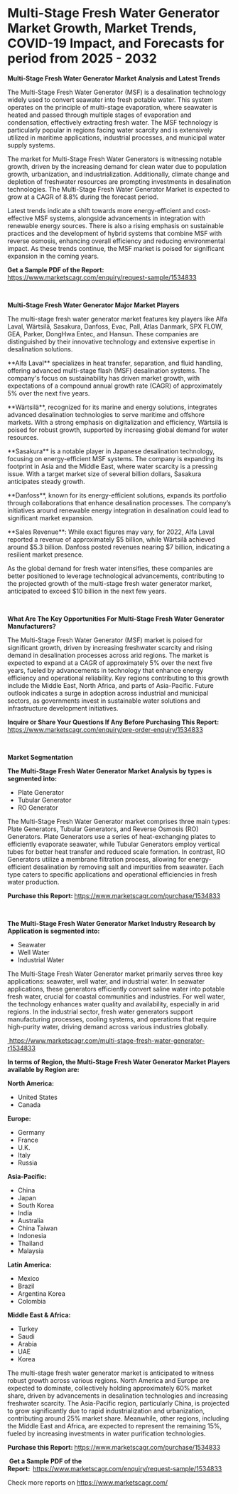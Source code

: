 <p><h1>Multi-Stage Fresh Water Generator Market Growth, Market Trends, COVID-19 Impact, and Forecasts for period from 2025 - 2032</h1></p><p><strong>Multi-Stage Fresh Water Generator Market Analysis and Latest Trends</strong></p>
<p><p>The Multi-Stage Fresh Water Generator (MSF) is a desalination technology widely used to convert seawater into fresh potable water. This system operates on the principle of multi-stage evaporation, where seawater is heated and passed through multiple stages of evaporation and condensation, effectively extracting fresh water. The MSF technology is particularly popular in regions facing water scarcity and is extensively utilized in maritime applications, industrial processes, and municipal water supply systems.</p><p>The market for Multi-Stage Fresh Water Generators is witnessing notable growth, driven by the increasing demand for clean water due to population growth, urbanization, and industrialization. Additionally, climate change and depletion of freshwater resources are prompting investments in desalination technologies. The Multi-Stage Fresh Water Generator Market is expected to grow at a CAGR of 8.8% during the forecast period. </p><p>Latest trends indicate a shift towards more energy-efficient and cost-effective MSF systems, alongside advancements in integration with renewable energy sources. There is also a rising emphasis on sustainable practices and the development of hybrid systems that combine MSF with reverse osmosis, enhancing overall efficiency and reducing environmental impact. As these trends continue, the MSF market is poised for significant expansion in the coming years.</p></p>
<p><strong>Get a Sample PDF of the Report:&nbsp;</strong> <a href="https://www.marketscagr.com/enquiry/request-sample/1534833?utm_campaign=2453&utm_medium=2&utm_source=Github&utm_content=ia&utm_term=11042025&utm_id=multi-stage-fresh-water-generator">https://www.marketscagr.com/enquiry/request-sample/1534833</a></p>
<p>&nbsp;</p>
<p><strong>Multi-Stage Fresh Water Generator Major Market Players</strong></p>
<p><p>The multi-stage fresh water generator market features key players like Alfa Laval, Wärtsilä, Sasakura, Danfoss, Evac, Pall, Atlas Danmark, SPX FLOW, GEA, Parker, DongHwa Entec, and Hansun. These companies are distinguished by their innovative technology and extensive expertise in desalination solutions.</p><p>**Alfa Laval** specializes in heat transfer, separation, and fluid handling, offering advanced multi-stage flash (MSF) desalination systems. The company's focus on sustainability has driven market growth, with expectations of a compound annual growth rate (CAGR) of approximately 5% over the next five years.</p><p>**Wärtsilä**, recognized for its marine and energy solutions, integrates advanced desalination technologies to serve maritime and offshore markets. With a strong emphasis on digitalization and efficiency, Wärtsilä is poised for robust growth, supported by increasing global demand for water resources.</p><p>**Sasakura** is a notable player in Japanese desalination technology, focusing on energy-efficient MSF systems. The company is expanding its footprint in Asia and the Middle East, where water scarcity is a pressing issue. With a target market size of several billion dollars, Sasakura anticipates steady growth.</p><p>**Danfoss**, known for its energy-efficient solutions, expands its portfolio through collaborations that enhance desalination processes. The company’s initiatives around renewable energy integration in desalination could lead to significant market expansion.</p><p>**Sales Revenue**: While exact figures may vary, for 2022, Alfa Laval reported a revenue of approximately $5 billion, while Wärtsilä achieved around $5.3 billion. Danfoss posted revenues nearing $7 billion, indicating a resilient market presence.</p><p>As the global demand for fresh water intensifies, these companies are better positioned to leverage technological advancements, contributing to the projected growth of the multi-stage fresh water generator market, anticipated to exceed $10 billion in the next few years.</p></p>
<p>&nbsp;</p>
<p><strong>What Are The Key Opportunities For Multi-Stage Fresh Water Generator Manufacturers?</strong></p>
<p><p>The Multi-Stage Fresh Water Generator (MSF) market is poised for significant growth, driven by increasing freshwater scarcity and rising demand in desalination processes across arid regions. The market is expected to expand at a CAGR of approximately 5% over the next five years, fueled by advancements in technology that enhance energy efficiency and operational reliability. Key regions contributing to this growth include the Middle East, North Africa, and parts of Asia-Pacific. Future outlook indicates a surge in adoption across industrial and municipal sectors, as governments invest in sustainable water solutions and infrastructure development initiatives.</p></p>
<p><strong>Inquire or Share Your Questions If Any Before Purchasing This Report:</strong> <a href="https://www.marketscagr.com/enquiry/pre-order-enquiry/1534833?utm_campaign=2453&utm_medium=2&utm_source=Github&utm_content=ia&utm_term=11042025&utm_id=multi-stage-fresh-water-generator">https://www.marketscagr.com/enquiry/pre-order-enquiry/1534833</a></p>
<p>&nbsp;</p>
<p><strong>Market Segmentation</strong></p>
<p><strong>The Multi-Stage Fresh Water Generator Market Analysis by types is segmented into:</strong></p>
<p><ul><li>Plate Generator</li><li>Tubular Generator</li><li>RO Generator</li></ul></p>
<p><p>The Multi-Stage Fresh Water Generator market comprises three main types: Plate Generators, Tubular Generators, and Reverse Osmosis (RO) Generators. Plate Generators use a series of heat-exchanging plates to efficiently evaporate seawater, while Tubular Generators employ vertical tubes for better heat transfer and reduced scale formation. In contrast, RO Generators utilize a membrane filtration process, allowing for energy-efficient desalination by removing salt and impurities from seawater. Each type caters to specific applications and operational efficiencies in fresh water production.</p></p>
<p><strong>Purchase this Report:&nbsp;</strong><a href="https://www.marketscagr.com/purchase/1534833?utm_campaign=2453&utm_medium=2&utm_source=Github&utm_content=ia&utm_term=11042025&utm_id=multi-stage-fresh-water-generator">https://www.marketscagr.com/purchase/1534833</a></p>
<p>&nbsp;</p>
<p><strong>The Multi-Stage Fresh Water Generator Market Industry Research by Application is segmented into:</strong></p>
<p><ul><li>Seawater</li><li>Well Water</li><li>Industrial Water</li></ul></p>
<p><p>The Multi-Stage Fresh Water Generator market primarily serves three key applications: seawater, well water, and industrial water. In seawater applications, these generators efficiently convert saline water into potable fresh water, crucial for coastal communities and industries. For well water, the technology enhances water quality and availability, especially in arid regions. In the industrial sector, fresh water generators support manufacturing processes, cooling systems, and operations that require high-purity water, driving demand across various industries globally.</p></p>
<p><a href="https://www.marketscagr.com/multi-stage-fresh-water-generator-r1534833?utm_campaign=2453&utm_medium=2&utm_source=Github&utm_content=ia&utm_term=11042025&utm_id=multi-stage-fresh-water-generator">&nbsp;https://www.marketscagr.com/multi-stage-fresh-water-generator-r1534833</a></p>
<p><strong>In terms of Region, the Multi-Stage Fresh Water Generator Market Players available by Region are:</strong></p>
<p>
    <p> <strong> North America: </strong>
        <ul>
            <li>United States</li>
            <li>Canada</li>
        </ul>
        </p> 
    <p> <strong> Europe: </strong>
        <ul>
            <li>Germany</li>
            <li>France</li>
            <li>U.K.</li>
            <li>Italy</li>
            <li>Russia</li>
        </ul>
        </p> 
    <p> <strong> Asia-Pacific: </strong>
        <ul>
            <li>China</li>
            <li>Japan</li>
            <li>South Korea</li>
            <li>India</li>
            <li>Australia</li>
            <li>China Taiwan</li>
            <li>Indonesia</li>
            <li>Thailand</li>
            <li>Malaysia</li>
        </ul>
        </p> 
    <p> <strong> Latin America: </strong>
        <ul>
            <li>Mexico</li>
            <li>Brazil</li>
            <li>Argentina Korea</li>
            <li>Colombia</li>
        </ul>
        </p> 
    <p> <strong> Middle East & Africa: </strong>
        <ul>
            <li>Turkey</li>
            <li>Saudi</li>
            <li>Arabia</li>
            <li>UAE</li>
            <li>Korea</li>
        </ul>
    </p>
    </p>
<p><p>The multi-stage fresh water generator market is anticipated to witness robust growth across various regions. North America and Europe are expected to dominate, collectively holding approximately 60% market share, driven by advancements in desalination technologies and increasing freshwater scarcity. The Asia-Pacific region, particularly China, is projected to grow significantly due to rapid industrialization and urbanization, contributing around 25% market share. Meanwhile, other regions, including the Middle East and Africa, are expected to represent the remaining 15%, fueled by increasing investments in water purification technologies.</p></p>
<p><strong>Purchase this Report: </strong><a href="https://www.marketscagr.com/purchase/1534833?utm_campaign=2453&utm_medium=2&utm_source=Github&utm_content=ia&utm_term=11042025&utm_id=multi-stage-fresh-water-generator">https://www.marketscagr.com/purchase/1534833</a></p>
<p>&nbsp;<strong>Get a Sample PDF of the Report:&nbsp;&nbsp;</strong><a href="https://www.marketscagr.com/enquiry/request-sample/1534833?utm_campaign=2453&utm_medium=2&utm_source=Github&utm_content=ia&utm_term=11042025&utm_id=multi-stage-fresh-water-generator">https://www.marketscagr.com/enquiry/request-sample/1534833</a></p>
<p><strong></strong></p>
<p>Check more reports on <a href="https://www.marketscagr.com/?utm_campaign=2453&utm_medium=2&utm_source=Github&utm_content=ia&utm_term=11042025&utm_id=multi-stage-fresh-water-generator">https://www.marketscagr.com/</a></p>